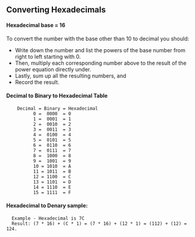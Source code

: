 ## Converting Hexadecimals

#### Hexadecimal base = 16

To convert the number with the base other than 10 to decimal you should:<br>
* Write down the number and list the powers of the base number from right to left starting with 0.
* Then, multiply each corresponding number above to the result of the power equation directly under.
* Lastly, sum up all the resulting numbers, and 
* Record the result.

#### Decimal to Binary to Hexadecimal Table 

        Decimal = Binary = Hexadecimal
              0 =  0000  = 0
              1 =  0001  = 1
              2 =  0010  = 2
              3 =  0011  = 3
              4 =  0100  = 4
              5 =  0101  = 5
              6 =  0110  = 6
              7 =  0111  = 7
              8 =  1000  = 8
              9 =  1001  = 9
              10 = 1010  = A
              11 = 1011  = B
              12 = 1100  = C
              13 = 1101  = D
              14 = 1110  = E
              15 = 1111  = F

#### Hexadecimal to Denary sample:

      Example - Hexadecimal is 7C
      Result: (7 * 16) + (C * 1) = (7 * 16) + (12 * 1) = (112) + (12) = 124.
